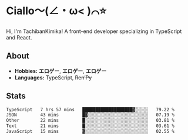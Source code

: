 # Ciallo～(∠・ω< )⌒⭐️

Hi, I'm TachibanKimika! A front-end developer specializing in TypeScript and React.

## About
- **Hobbies:** **エロゲー**, **エロゲー**, **エロゲー**
- **Languages:** TypeScript, ~~Ren’Py~~

## Stats
<!--START_SECTION:waka-->

```txt
TypeScript   7 hrs 57 mins   ███████████████████▓░░░░░   79.22 %
JSON         43 mins         █▓░░░░░░░░░░░░░░░░░░░░░░░   07.19 %
Other        22 mins         █░░░░░░░░░░░░░░░░░░░░░░░░   03.81 %
Text         21 mins         █░░░░░░░░░░░░░░░░░░░░░░░░   03.61 %
JavaScript   15 mins         ▓░░░░░░░░░░░░░░░░░░░░░░░░   02.55 %
```

<!--END_SECTION:waka-->

<!-- ![Metrics](https://metrics.lecoq.io/TachibanaKimika?template=classic&base.activity=0&base.community=0&base.repositories=0&languages=1&isocalendar=1&isocalendar.duration=half-year&languages.limit=8&languages.sections=most-used&languages.colors=github&languages.threshold=0%25&languages.indepth=false&languages.recent.load=300&languages.recent.days=14&config.timezone=Asia%2FShanghai)
 -->
